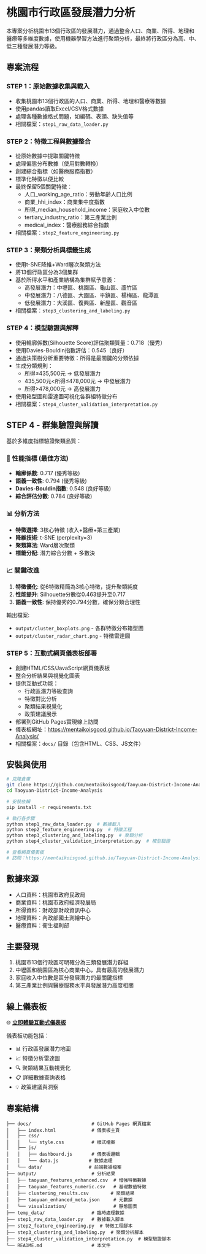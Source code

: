 # 桃園市行政區發展潛力分析

本專案分析桃園市13個行政區的發展潛力，通過整合人口、商業、所得、地理和醫療等多維度數據，使用機器學習方法進行聚類分析，最終將行政區分為高、中、低三種發展潛力等級。

## 專案流程

### STEP 1：原始數據收集與載入
- 收集桃園市13個行政區的人口、商業、所得、地理和醫療等數據
- 使用pandas讀取Excel/CSV格式數據
- 處理各種數據格式問題，如編碼、表頭、缺失值等
- 相關檔案：`step1_raw_data_loader.py`

### STEP 2：特徵工程與數據整合
- 從原始數據中提取關鍵特徵
- 處理偏態分布數據（使用對數轉換）
- 創建綜合指標（如醫療服務指數）
- 標準化特徵以便比較
- 最終保留5個關鍵特徵：
  - 人口_working_age_ratio：勞動年齡人口比例
  - 商業_hhi_index：商業集中度指數
  - 所得_median_household_income：家庭收入中位數
  - tertiary_industry_ratio：第三產業比例
  - medical_index：醫療服務綜合指數
- 相關檔案：`step2_feature_engineering.py`

### STEP 3：聚類分析與標籤生成
- 使用t-SNE降維+Ward層次聚類方法
- 將13個行政區分為3個集群
- 基於所得水平和產業結構為集群賦予意義：
  - 高發展潛力：中壢區、桃園區、龜山區、蘆竹區
  - 中發展潛力：八德區、大園區、平鎮區、楊梅區、龍潭區
  - 低發展潛力：大溪區、復興區、新屋區、觀音區
- 相關檔案：`step3_clustering_and_labeling.py`

### STEP 4：模型驗證與解釋
- 使用輪廓係數(Silhouette Score)評估聚類質量：0.718（優秀）
- 使用Davies-Bouldin指數評估：0.545（良好）
- 通過決策樹分析重要特徵：所得是最關鍵的分類依據
- 生成分類規則：
  - 所得≤435,500元 → 低發展潛力
  - 435,500元<所得≤478,000元 → 中發展潛力
  - 所得>478,000元 → 高發展潛力
- 使用箱型圖和雷達圖可視化各群組特徵分布
- 相關檔案：`step4_cluster_validation_interpretation.py`

## STEP 4 - 群集驗證與解讀

基於多維度指標驗證聚類品質：

### 🎯 性能指標 (最佳方法)
- **輪廓係數**: 0.717 (優秀等級)
- **語義一致性**: 0.794 (優秀等級)  
- **Davies-Bouldin指數**: 0.548 (良好等級)
- **綜合評估分數**: 0.784 (良好等級)

### 📊 分析方法
- **特徵選擇**: 3核心特徵 (收入+醫療+第三產業)
- **降維技術**: t-SNE (perplexity=3)
- **聚類算法**: Ward層次聚類
- **標籤分配**: 潛力綜合分數 + 多數決

### 📈 關鍵改進
1. **特徵優化**: 從6特徵精簡為3核心特徵，提升聚類純度
2. **性能提升**: Silhouette分數從0.463提升至0.717
3. **語義一致性**: 保持優秀的0.794分數，確保分類合理性

輸出檔案:
- `output/cluster_boxplots.png` - 各群特徵分布箱型圖  
- `output/cluster_radar_chart.png` - 特徵雷達圖

### STEP 5：互動式網頁儀表板部署
- 創建HTML/CSS/JavaScript網頁儀表板
- 整合分析結果與視覺化圖表
- 提供互動式功能：
  - 行政區潛力等級查詢
  - 特徵對比分析
  - 聚類結果視覺化
  - 政策建議展示
- 部署到GitHub Pages實現線上訪問
- 儀表板網址：https://mentaikoisgood.github.io/Taoyuan-District-Income-Analysis/
- 相關檔案：`docs/` 目錄（包含HTML、CSS、JS文件）

## 安裝與使用

```bash
# 克隆倉庫
git clone https://github.com/mentaikoisgood/Taoyuan-District-Income-Analysis.git
cd Taoyuan-District-Income-Analysis

# 安裝依賴
pip install -r requirements.txt

# 執行各步驟
python step1_raw_data_loader.py  # 數據載入
python step2_feature_engineering.py  # 特徵工程
python step3_clustering_and_labeling.py  # 聚類分析
python step4_cluster_validation_interpretation.py  # 模型驗證

# 查看網頁儀表板
# 訪問：https://mentaikoisgood.github.io/Taoyuan-District-Income-Analysis/
```

## 數據來源

- 人口資料：桃園市政府民政局
- 商業資料：桃園市政府經濟發展局
- 所得資料：財政部財政資訊中心
- 地理資料：內政部國土測繪中心
- 醫療資料：衛生福利部

## 主要發現

1. 桃園市13個行政區可明確分為三類發展潛力群組
2. 中壢區和桃園區為核心商業中心，具有最高的發展潛力
3. 家庭收入中位數是區分發展潛力的最關鍵指標
4. 第三產業比例與醫療服務水平與發展潛力高度相關

## 線上儀表板

🌐 **[立即體驗互動式儀表板](https://mentaikoisgood.github.io/Taoyuan-District-Income-Analysis/)**

儀表板功能包括：
- 📊 行政區發展潛力地圖
- 📈 特徵分析雷達圖
- 🔍 聚類結果互動視覺化
- 📋 詳細數據查詢表格
- 💡 政策建議與洞察

## 專案結構

```
├── docs/                      # GitHub Pages 網頁檔案
│   ├── index.html             # 儀表板主頁
│   ├── css/
│   │   └── style.css          # 樣式檔案
│   ├── js/
│   │   ├── dashboard.js       # 儀表板邏輯
│   │   └── data.js           # 數據處理
│   └── data/                 # 前端數據檔案
├── output/                    # 分析結果
│   ├── taoyuan_features_enhanced.csv  # 增強特徵數據
│   ├── taoyuan_features_numeric.csv   # 基礎數值特徵
│   ├── clustering_results.csv        # 聚類結果
│   ├── taoyuan_enhanced_meta.json     # 元數據
│   └── visualization/                 # 靜態圖表
├── temp_data/                 # 臨時處理數據
├── step1_raw_data_loader.py   # 數據載入腳本
├── step2_feature_engineering.py  # 特徵工程腳本
├── step3_clustering_and_labeling.py  # 聚類分析腳本
├── step4_cluster_validation_interpretation.py  # 模型驗證腳本
└── README.md                  # 本文件
```
